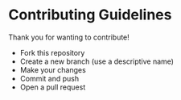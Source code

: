# Contributing Guidelines

Thank you for wanting to contribute!

- Fork this repository
- Create a new branch (use a descriptive name)
- Make your changes
- Commit and push
- Open a pull request
